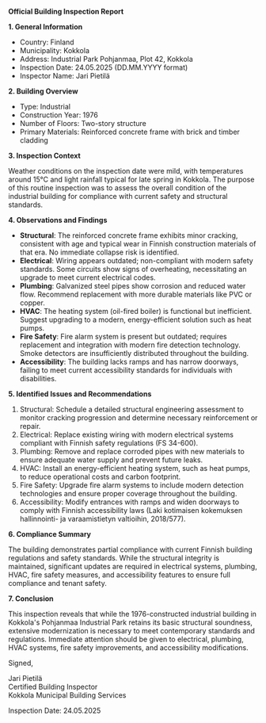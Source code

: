 **Official Building Inspection Report**

**1. General Information**

- Country: Finland
- Municipality: Kokkola
- Address: Industrial Park Pohjanmaa, Plot 42, Kokkola
- Inspection Date: 24.05.2025 (DD.MM.YYYY format)
- Inspector Name: Jari Pietilä

**2. Building Overview**

- Type: Industrial
- Construction Year: 1976
- Number of Floors: Two-story structure
- Primary Materials: Reinforced concrete frame with brick and timber cladding

**3. Inspection Context**

Weather conditions on the inspection date were mild, with temperatures around 15°C and light rainfall typical for late spring in Kokkola. The purpose of this routine inspection was to assess the overall condition of the industrial building for compliance with current safety and structural standards.

**4. Observations and Findings**

- **Structural**: The reinforced concrete frame exhibits minor cracking, consistent with age and typical wear in Finnish construction materials of that era. No immediate collapse risk is identified.
- **Electrical**: Wiring appears outdated; non-compliant with modern safety standards. Some circuits show signs of overheating, necessitating an upgrade to meet current electrical codes.
- **Plumbing**: Galvanized steel pipes show corrosion and reduced water flow. Recommend replacement with more durable materials like PVC or copper.
- **HVAC**: The heating system (oil-fired boiler) is functional but inefficient. Suggest upgrading to a modern, energy-efficient solution such as heat pumps.
- **Fire Safety**: Fire alarm system is present but outdated; requires replacement and integration with modern fire detection technology. Smoke detectors are insufficiently distributed throughout the building.
- **Accessibility**: The building lacks ramps and has narrow doorways, failing to meet current accessibility standards for individuals with disabilities.

**5. Identified Issues and Recommendations**

1. Structural: Schedule a detailed structural engineering assessment to monitor cracking progression and determine necessary reinforcement or repair.
2. Electrical: Replace existing wiring with modern electrical systems compliant with Finnish safety regulations (FS 34-600).
3. Plumbing: Remove and replace corroded pipes with new materials to ensure adequate water supply and prevent future leaks.
4. HVAC: Install an energy-efficient heating system, such as heat pumps, to reduce operational costs and carbon footprint.
5. Fire Safety: Upgrade fire alarm systems to include modern detection technologies and ensure proper coverage throughout the building.
6. Accessibility: Modify entrances with ramps and widen doorways to comply with Finnish accessibility laws (Laki kotimaisen kokemuksen hallinnointi- ja varaamistietyn valtioihin, 2018/577).

**6. Compliance Summary**

The building demonstrates partial compliance with current Finnish building regulations and safety standards. While the structural integrity is maintained, significant updates are required in electrical systems, plumbing, HVAC, fire safety measures, and accessibility features to ensure full compliance and tenant safety.

**7. Conclusion**

This inspection reveals that while the 1976-constructed industrial building in Kokkola's Pohjanmaa Industrial Park retains its basic structural soundness, extensive modernization is necessary to meet contemporary standards and regulations. Immediate attention should be given to electrical, plumbing, HVAC systems, fire safety improvements, and accessibility modifications. 

Signed,

Jari Pietilä  
Certified Building Inspector  
Kokkola Municipal Building Services  

Inspection Date: 24.05.2025